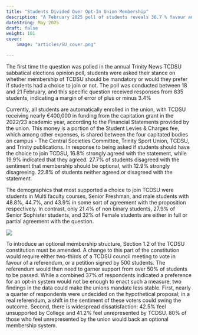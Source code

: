 ```yaml
---
title: "Students Divided Over Opt-In Union Membership"
description: "A February 2025 poll of students reveals 36.7 % favour an optional TCDSU with an undecided quarter leaving support for the union in the balance."
dateString: May 2025
draft: false
weight: 101
cover:
    image: "articles/SU_cover.png"

---
```

The first time the question was polled in the annual Trinity News TCDSU sabbatical elections opinion poll, students were asked their stance on whether membership of TCDSU should be mandatory or would they prefer if students had a choice to join or not. The poll was conducted between 18 and 21 February, and this specific question received responses from 835 students, indicating a margin of error of plus or minus 3.4%

Currently, all students are automatically enrolled in the union, with TCDSU receiving nearly €400,000 in funding from the capitation grant in the 2022/23 academic year, according to the Financial Statements provided by the union. This money is a portion of the Student Levies & Charges fee, which among other expenses, is shared between the four capitated bodies on campus - The Central Societies Committee, Trinity Sport Union, TCDSU, and Trinity publications.  In response to being asked if students should have the choice to join TCDSU, 16.8% strongly agreed with the statement, while 19.9% indicated that they agreed. 27.7% of students disagreed with the sentiment that membership should be optional, with 12.9% strongly disagreeing. 22.8% of students neither agreed or disagreed with the statement. 

The demographics that most supported a choice to join TCDSU were students in Multi faculty courses, Senior Freshman, and male students with 48.8%, 44.7%, and 43.9% in some sort of agreement with the proposition respectively. In contrast, only 21.4% of non binary students, 27.9% of Senior Sophister students, and 32% of Female students are either in full or partial agreement with the question.


![](articles/SU_1.png)

To introduce an optional membership structure, Section 1.2 of the TCDSU constitution must be amended. A change to this part of the constitution would require either two-thirds of a TCDSU council meeting to vote in favour of a referendum, or a petition signed by 500 students. The referendum would then need to garner support from over 50% of students to be passed. While a combined 37% of respondents indicated a preference for an opt-in system would not be enough to enact such a measure, two findings in the data could make the unions mandate less stable. First, nearly a quarter of respondents were undecided on the hypothetical proposal; in a real referendum, a shift in the sentiment of these voters could swing the outcome. Second, there is widespread dissatisfaction: 42.5% feel unsupported by College and 41.2% feel unrepresented by TCDSU. 80% of those who feel unrepresented by the union would back an optional membership system.
